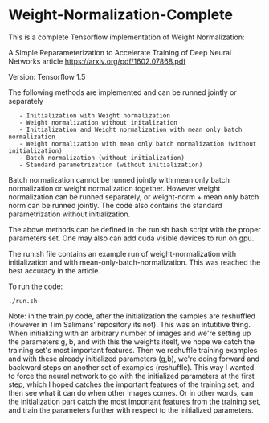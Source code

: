 # Weight-Normalization-Complete

This is a complete Tensorflow implementation of Weight Normalization:

A Simple Reparameterization to Accelerate Training of Deep Neural Networks article
https://arxiv.org/pdf/1602.07868.pdf

Version: Tensorflow 1.5

The following methods are implemented and can be runned jointly or separately
  
       - Initialization with Weight normalization
       - Weight normalization without initalization
       - Initialization and Weight normalization with mean only batch normalization
       - Weight normalization with mean only batch normalization (without initialization)
       - Batch normalization (without initialization)
       - Standard parametrization (without initialization)

Batch normalization cannot be runned jointly with mean only batch normalization or weight normalization together. However weight normalization can be runned separately, or weight-norm + mean only batch norm can be runned jointly. The code also contains the standard parametrization without initialization.

The above methods can be defined in the run.sh bash script with the proper parameters set. One may also can add cuda visible devices to run on gpu.

The run.sh file contains an example run of weight-normalization with initialization and with mean-only-batch-normalization. This was reached the best accuracy in the article. 

To run the code:

    ./run.sh


Note: in the train.py code, after the initialization the samples are reshuffled (however in Tim Salimans' repository its not). This was an intutitive thing. When initializing with an arbitrary number of images and we're setting up the parameters g, b, and with this the weights itself, we hope we catch the training set's most important features. Then we reshuffle training examples and with these already initialized parameters (g,b), we're doing forward and backward steps on another set of examples (reshuffle). This way I wanted to force the neural network to go with the initialized parameters at the first step, which I hoped catches the important features of the training set, and then see what it can do when other images comes. Or in other words, can the initialization part catch the most important features from the training set, and train the parameters further with respect to the initialized parameters.



